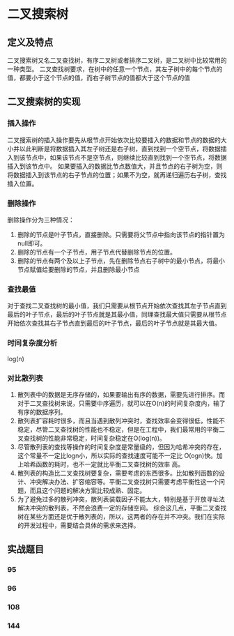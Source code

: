 # 二叉搜索树

## 定义及特点
二叉搜索树又名二叉查找树，有序二叉树或者排序二叉树，是二叉树中比较常用的一种类型。
二叉查找树要求，在树中的任意一个节点，其左子树中的每个节点的值，都要小于这个节点的值，而右子树节点的值都大于这个节点的值

## 二叉搜索树的实现
### 插入操作
二叉搜索树的插入操作要先从根节点开始依次比较要插入的数据和节点的数据的大小并以此判断是将数据插入其左子树还是右子树，直到找到一个空节点，将数据插入到该节点中，如果该节点不是空节点，则继续比较直到找到一个空节点，将数据插入到该节点中。
如果要插入的数据比节点数值大，并且节点的右子树为空，则将数据插入到该节点的右子节点的位置；如果不为空，就再递归遍历右子树，查找插入位置。
### 删除操作
删除操作分为三种情况：
1. 删除的节点是叶子节点，直接删除。只需要将父节点中指向该节点的指针置为null即可。
2. 删除的节点有一个子节点，用子节点代替删除节点的位置。
3. 删除的节点有两个及以上子节点，先在删除节点右子树中的最小节点，将最小节点赋值给要删除的节点，并且删除最小节点
### 查找最值
对于查找二叉查找树的最小值，我们只需要从根节点开始依次查找其左子节点直到最后的叶子节点，最后的叶子节点就是其最小值，同理查找最大值只需要从根节点开始依次查找其右子节点直到最后的叶子节点，最后的叶子节点就是其最大值。
### 时间复杂度分析
log(n)
### 对比散列表
1. 散列表中的数据是无序存储的，如果要输出有序的数据，需要先进行排序。而对于二叉查找树来说，只需要中序遍历，就可以在O(n)的时间复杂度内，输了有序的数据序列。
2. 散列表扩容耗时很多，而且当遇到散列冲突时，查找效率会变得很低，性能不稳定，尽管二叉查找树的性能也不稳定，但是在工程中，我们最常用的平衡二叉查找树的性能非常稳定，时间复杂稳定在O(log(n))。
3. 尽管散列表的查找等操作的时间复杂度是常量级的，但因为哈希冲突的存在，这个常量不一定比logn小，所以实际的查找速度可能不一定比 O(ogn)快。加上哈希函数的耗时，也不一定就比平衡二叉查找树的效率
高。
4. 散列表的构造比二叉查找树要复杂，需要考虑的东西很多。比如散列函数的设计、冲突解决办法、扩容缩容等。平衡二叉查找树只需要考虑平衡性这一个问题，而且这个问题的解决方案比较成熟、固定。
5. 为了避免过多的散列冲突，散列表装载因子不能太大，特别是基于开放寻址法解决冲突的散列表，不然会浪费一定的存储空间。
综合这几点，平衡二叉查找树在某些方面还是优于散列表的，所以，这两者的存在并不冲突。我们在实际的开发过程中，需要结合具体的需求来选择。
## 实战题目
### 95
### 96
### 108
### 144

